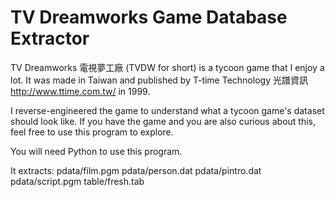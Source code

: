 # TV Dreamworks Game Database Extractor

TV Dreamworks 電視夢工廠 (TVDW for short) is a tycoon game that I enjoy a lot.
It was made in Taiwan and published by T-time Technology 光譜資訊 http://www.ttime.com.tw/ in 1999.

I reverse-engineered the game to understand what a tycoon game's dataset should look like.
If you have the game and you are also curious about this, feel free to use this program to explore.

You will need Python to use this program.

It extracts:
pdata/film.pgm
pdata/person.dat
pdata/pintro.dat
pdata/script.pgm
table/fresh.tab
